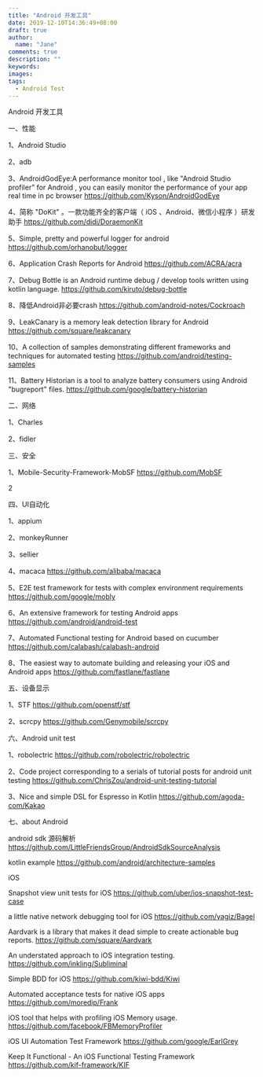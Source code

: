 ```yaml
---
title: "Android 开发工具"
date: 2019-12-10T14:36:49+08:00
draft: true
author:
  name: "Jane"
comments: true
description: ""
keywords:
images:
tags:
  - Android Test
---
```


Android 开发工具

一、性能

1、Android Studio

2、adb

3、AndroidGodEye:A performance monitor tool , like "Android Studio profiler" for Android , you can easily monitor the performance of your app real time in pc browser
https://github.com/Kyson/AndroidGodEye

4、简称 "DoKit" 。一款功能齐全的客户端（ iOS 、Android、微信小程序 ）研发助手
https://github.com/didi/DoraemonKit

5、Simple, pretty and powerful logger for android
https://github.com/orhanobut/logger

6、Application Crash Reports for Android
https://github.com/ACRA/acra

7、Debug Bottle is an Android runtime debug / develop tools written using kotlin language.
https://github.com/kiruto/debug-bottle

8、降低Android非必要crash
https://github.com/android-notes/Cockroach

9、LeakCanary is a memory leak detection library for Android
https://github.com/square/leakcanary

10、A collection of samples demonstrating different frameworks and techniques for automated testing
https://github.com/android/testing-samples

11、Battery Historian is a tool to analyze battery consumers using Android "bugreport" files.
https://github.com/google/battery-historian

二、网络

1、Charles

2、fidler


三、安全

1、Mobile-Security-Framework-MobSF https://github.com/MobSF

2

四、UI自动化

1、appium

2、monkeyRunner

3、sellier

4、macaca
https://github.com/alibaba/macaca

5、E2E test framework for tests with complex environment requirements
https://github.com/google/mobly

6、An extensive framework for testing Android apps
https://github.com/android/android-test

7、Automated Functional testing for Android based on cucumber
https://github.com/calabash/calabash-android

8、The easiest way to automate building and releasing your iOS and Android apps
https://github.com/fastlane/fastlane

五、设备显示

1、STF
https://github.com/openstf/stf

2、scrcpy   https://github.com/Genymobile/scrcpy

六、Android unit test

1、robolectric
https://github.com/robolectric/robolectric

2、Code project corresponding to a serials of tutorial posts for android unit testing
https://github.com/ChrisZou/android-unit-testing-tutorial

3、Nice and simple DSL for Espresso in Kotlin
https://github.com/agoda-com/Kakao


七、about Android

android sdk 源码解析
https://github.com/LittleFriendsGroup/AndroidSdkSourceAnalysis

kotlin example
https://github.com/android/architecture-samples



iOS

Snapshot view unit tests for iOS
https://github.com/uber/ios-snapshot-test-case

a little native network debugging tool for iOS
https://github.com/yagiz/Bagel

Aardvark is a library that makes it dead simple to create actionable bug reports.
https://github.com/square/Aardvark

An understated approach to iOS integration testing.
https://github.com/inkling/Subliminal

Simple BDD for iOS
https://github.com/kiwi-bdd/Kiwi

Automated acceptance tests for native iOS apps
https://github.com/moredip/Frank

iOS tool that helps with profiling iOS Memory usage.
https://github.com/facebook/FBMemoryProfiler

iOS UI Automation Test Framework
https://github.com/google/EarlGrey


Keep It Functional - An iOS Functional Testing Framework
https://github.com/kif-framework/KIF


